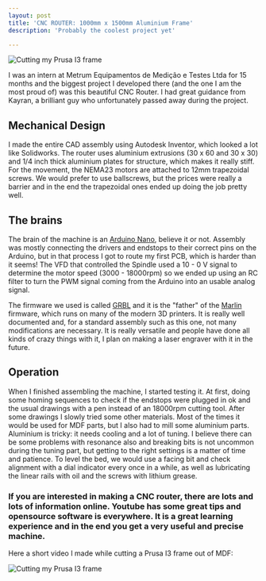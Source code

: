 ```yaml
---
layout: post
title: 'CNC ROUTER: 1000mm x 1500mm Aluminium Frame'
description: 'Probably the coolest project yet'

---
```

<img alt="Cutting my Prusa I3 frame" src="/mypage/assets/images/cnc/CNC_solid.JPG" >

I was an intern at Metrum Equipamentos de Medição e Testes Ltda for 15 months and the biggest project I developed there (and the one I am the most proud of) was this beautiful CNC Router. I had great guidance from Kayran, a brilliant guy who unfortunately passed away during the project. 

## Mechanical Design

I made the entire CAD assembly using Autodesk Inventor, which looked a lot like Solidworks. The router uses aluminium extrusions (30 x 60 and 30 x 30) and 1/4 inch thick aluminium plates for structure, which makes it really stiff. For the movement, the NEMA23 motors are attached to 12mm trapezoidal screws. We would prefer to use ballscrews, but the prices were really a barrier and in the end the trapezoidal ones ended up doing the job pretty well.

## The brains

The brain of the machine is an [Arduino Nano](https://www.arduino.cc/), believe it or not. Assembly was mostly connecting the drivers and endstops to their correct pins on the Arduino, but in that process I got to route my first PCB, which is harder than it seems! The VFD that controlled the Spindle used a 10 - 0 V signal to determine the motor speed (3000 - 18000rpm) so we ended up using an RC filter to turn the PWM signal coming from the Arduino into an usable analog signal. 

The firmware we used is called [GRBL](https://github.com/grbl/grbl) and it is the "father" of the [Marlin](https://github.com/MarlinFirmware/Marlin) firmware, which runs on many of the modern 3D printers. It is really well documented and, for a standard assembly such as this one, not many modifications are necessary. It is really versatile and people have done all kinds of crazy things with it, I plan on making a laser engraver with it in the future.

## Operation

When I finished assembling the machine, I started testing it. At first, doing some homing sequences to check if the endstops were plugged in ok and the usual drawings with a pen instead of an 18000rpm cutting tool. After some drawings I slowly tried some other materials. Most of the times it would be used for MDF parts, but I also had to mill some aluminium parts. Aluminium is tricky: it needs cooling and a lot of tuning. I believe there can be some problems with resonance also and breaking bits is not uncommon during the tuning part, but getting to the right settings is a matter of time and patience. To level the bed, we would use a facing bit and check alignment with a dial indicator every once in a while, as well as lubricating the linear rails with oil and the screws with lithium grease.

### If you are interested in making a CNC router, there are lots and lots of information online. Youtube has some great tips and opensource software is everywhere. It is a great learning experience and in the end you get a very useful and precise machine.

Here a short video I made while cutting a Prusa I3 frame out of MDF:

<img alt="Cutting my Prusa I3 frame" src="/mypage/assets/images/cnc/cnc1.jpg" >
